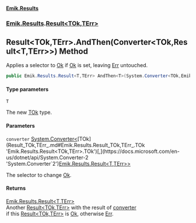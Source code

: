 #### [Emik.Results](index.md 'index')
### [Emik.Results](Emik.Results.md 'Emik.Results').[Result&lt;TOk,TErr&gt;](Result_TOk,TErr_.md 'Emik.Results.Result<TOk,TErr>')

## Result<TOk,TErr>.AndThen<T>(Converter<TOk,Result<T,TErr>>) Method

Applies a selector to [Ok](Result_TOk,TErr_.Ok().md 'Emik.Results.Result<TOk,TErr>.Ok') if [Ok](Result_TOk,TErr_.Ok().md 'Emik.Results.Result<TOk,TErr>.Ok') is set, leaving [Err](Result_TOk,TErr_.Err().md 'Emik.Results.Result<TOk,TErr>.Err') untouched.

```csharp
public Emik.Results.Result<T,TErr> AndThen<T>(System.Converter<TOk,Emik.Results.Result<T,TErr>> converter);
```
#### Type parameters

<a name='Emik.Results.Result_TOk,TErr_.AndThen_T_(System.Converter_TOk,Emik.Results.Result_T,TErr__).T'></a>

`T`

The new [TOk](Result_TOk,TErr_.md#Emik.Results.Result_TOk,TErr_.TOk 'Emik.Results.Result<TOk,TErr>.TOk') type.
#### Parameters

<a name='Emik.Results.Result_TOk,TErr_.AndThen_T_(System.Converter_TOk,Emik.Results.Result_T,TErr__).converter'></a>

`converter` [System.Converter&lt;](https://docs.microsoft.com/en-us/dotnet/api/System.Converter-2 'System.Converter`2')[TOk](Result_TOk,TErr_.md#Emik.Results.Result_TOk,TErr_.TOk 'Emik.Results.Result<TOk,TErr>.TOk')[,](https://docs.microsoft.com/en-us/dotnet/api/System.Converter-2 'System.Converter`2')[Emik.Results.Result&lt;](Result_TOk,TErr_.md 'Emik.Results.Result<TOk,TErr>')[T](Result_TOk,TErr_.AndThen(Converter).md#Emik.Results.Result_TOk,TErr_.AndThen_T_(System.Converter_TOk,Emik.Results.Result_T,TErr__).T 'Emik.Results.Result<TOk,TErr>.AndThen<T>(System.Converter<TOk,Emik.Results.Result<T,TErr>>).T')[,](Result_TOk,TErr_.md 'Emik.Results.Result<TOk,TErr>')[TErr](Result_TOk,TErr_.md#Emik.Results.Result_TOk,TErr_.TErr 'Emik.Results.Result<TOk,TErr>.TErr')[&gt;](Result_TOk,TErr_.md 'Emik.Results.Result<TOk,TErr>')[&gt;](https://docs.microsoft.com/en-us/dotnet/api/System.Converter-2 'System.Converter`2')

The selector to change [Ok](Result_TOk,TErr_.Ok().md 'Emik.Results.Result<TOk,TErr>.Ok').

#### Returns
[Emik.Results.Result&lt;](Result_TOk,TErr_.md 'Emik.Results.Result<TOk,TErr>')[T](Result_TOk,TErr_.AndThen(Converter).md#Emik.Results.Result_TOk,TErr_.AndThen_T_(System.Converter_TOk,Emik.Results.Result_T,TErr__).T 'Emik.Results.Result<TOk,TErr>.AndThen<T>(System.Converter<TOk,Emik.Results.Result<T,TErr>>).T')[,](Result_TOk,TErr_.md 'Emik.Results.Result<TOk,TErr>')[TErr](Result_TOk,TErr_.md#Emik.Results.Result_TOk,TErr_.TErr 'Emik.Results.Result<TOk,TErr>.TErr')[&gt;](Result_TOk,TErr_.md 'Emik.Results.Result<TOk,TErr>')  
Another [Result&lt;TOk,TErr&gt;](Result_TOk,TErr_.md 'Emik.Results.Result<TOk,TErr>') with the result of [converter](Result_TOk,TErr_.AndThen(Converter).md#Emik.Results.Result_TOk,TErr_.AndThen_T_(System.Converter_TOk,Emik.Results.Result_T,TErr__).converter 'Emik.Results.Result<TOk,TErr>.AndThen<T>(System.Converter<TOk,Emik.Results.Result<T,TErr>>).converter')  
if this [Result&lt;TOk,TErr&gt;](Result_TOk,TErr_.md 'Emik.Results.Result<TOk,TErr>') is [Ok](Result_TOk,TErr_.Ok().md 'Emik.Results.Result<TOk,TErr>.Ok'), otherwise [Err](Result_TOk,TErr_.Err().md 'Emik.Results.Result<TOk,TErr>.Err').